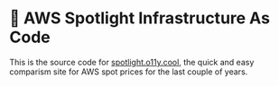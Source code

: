# 🐞 AWS Spotlight Infrastructure As Code

This is the source code for [spotlight.o11y.cool](https://spotlight.o11y.cool),
the quick and easy comparism site for AWS spot prices for the last couple of
years.
